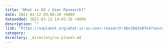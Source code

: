 ```yaml
---
title: "What is UX / User Research?"
date: 2021-03-12 09:00:20 +0000
dateadded: 2021-03-12 14:45:28 +0000
description: ""
link: "https://uxplanet.org/what-is-ux-user-research-bbe3b83a0fe4?source=rss----819cc2aaeee0---4"
category:
directory: _directory/ux-planet.md
---
```

